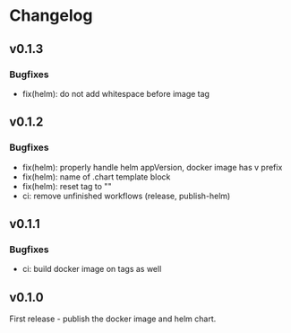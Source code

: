 # Changelog

## v0.1.3

### Bugfixes

- fix(helm): do not add whitespace before image tag

## v0.1.2

### Bugfixes

- fix(helm): properly handle helm appVersion, docker image has v prefix
- fix(helm): name of .chart template block
- fix(helm): reset tag to ""
- ci: remove unfinished workflows (release, publish-helm)

## v0.1.1

### Bugfixes

- ci: build docker image on tags as well

## v0.1.0

First release - publish the docker image and helm chart.
